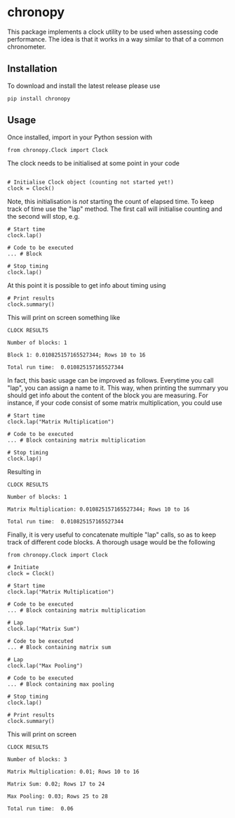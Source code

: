 # chronopy

This package implements a clock utility to be used when assessing code performance. The idea is that it works in a way similar to that of a common chronometer.  

## Installation 

To download and install the latest release please use

`pip install chronopy`

## Usage

Once installed, import in your Python session with

```from chronopy.Clock import Clock ```

The clock needs to be initialised at some point in your code

```

# Initialise Clock object (counting not started yet!)
clock = Clock()

```

Note, this initialisation is *not* starting the count of elapsed time. 
To keep track of time use the "lap" method. The first call will initialise counting and the second will stop, e.g.

```
# Start time
clock.lap()

# Code to be executed
... # Block 

# Stop timing
clock.lap()

```

At this point it is possible to get info about timing using 

```
# Print results
clock.summary()

```
This will print on screen something like
```
CLOCK RESULTS 

Number of blocks: 1

Block 1: 0.010825157165527344; Rows 10 to 16

Total run time:  0.010825157165527344

```

In fact, this basic usage can be improved as follows. Everytime you call "lap", you can assign a name to it. This way, when printing the summary
you should get info about the content of the block you are measuring. For instance, if your code consist of some matrix multiplication, you could use

```
# Start time
clock.lap("Matrix Multiplication")

# Code to be executed
... # Block containing matrix multiplication

# Stop timing
clock.lap()

```

Resulting in 

```
CLOCK RESULTS 

Number of blocks: 1

Matrix Multiplication: 0.010825157165527344; Rows 10 to 16

Total run time:  0.010825157165527344

```

Finally, it is very useful to concatenate multiple "lap" calls, so as to keep track of different code blocks. A thorough usage would be the following 

```
from chronopy.Clock import Clock

# Initiate
clock = Clock()

# Start time
clock.lap("Matrix Multiplication")

# Code to be executed
... # Block containing matrix multiplication

# Lap
clock.lap("Matrix Sum")

# Code to be executed
... # Block containing matrix sum

# Lap
clock.lap("Max Pooling")

# Code to be executed
... # Block containing max pooling

# Stop timing
clock.lap()

# Print results
clock.summary()

```
This will print on screen

```
CLOCK RESULTS 

Number of blocks: 3

Matrix Multiplication: 0.01; Rows 10 to 16

Matrix Sum: 0.02; Rows 17 to 24

Max Pooling: 0.03; Rows 25 to 28

Total run time:  0.06

```